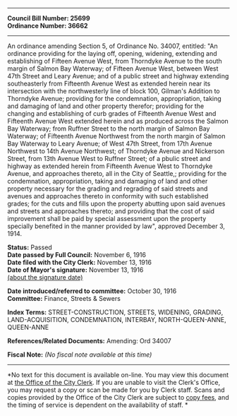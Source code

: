 * * * * *  
  
**Council Bill Number: [](#h0)[](#h2)25699**   
**Ordinance Number: 36662**  
  
* * * * *  
  
An ordinance amending Section 5, of Ordinance No. 34007, entitled: "An ordinance providing for the laying off, opening, widening, extending and establishing of Fifteen Avenue West, from Thorndyke Avenue to the south margin of Salmon Bay Waterway; of Fifteen Avenue West, between West 47th Street and Leary Avenue; and of a public street and highway extending southeasterly from Fifteenth Avenue West as extended herein near its intersection with the northwesterly line of block 100, Gilman's Addition to Thorndyke Avenue; providing for the condemnation, appropriation, taking and damaging of land and other property therefor; providing for the changing and establishing of curb grades of Fifteenth Avenue West and Fifteenth Avenue West extended herein and as produced across the Salmon Bay Waterway; from Ruffner Street to the north margin of Salmon Bay Waterway; of Fifteenth Avenue Northwest from the north margin of Salmon Bay Waterway to Leary Avenue; of West 47th Street, from 17th Avenue Northwest to 14th Avenue Northwest; of Thorndyke Avenue and Nickerson Street, from 13th Avenue West to Ruffner Street; of a pbulic street and highway as extended herein from Fifteenth Avenue West to Thorndyke Avenue, and approaches thereto, all in the City of Seattle,; providing for the condemnation, appropriation, taking and damaging of land and other property necessary for the grading and regrading of said streets and avenues and approaches thereto in conformity with such established grades; for the cuts and fills upon the property abutting upon said avenues and streets and approaches thereto; and providing that the cost of said improvement shall be paid by special assessment upon the property specially benefited in the manner provided by law", approved December 3, 1914.  
  
**Status:** Passed   
**Date passed by Full Council:** November 6, 1916   
**Date filed with the City Clerk:** November 13, 1916   
**Date of Mayor's signature:** November 13, 1916   
[(about the signature date)](/~public/approvaldate.htm)   
  
  
**Date introduced/referred to committee:** October 30, 1916   
**Committee:** Finance, Streets & Sewers   
  
**Index Terms:** STREET-CONSTRUCTION, STREETS, WIDENING, GRADING, LAND-ACQUISITION, CONDEMNATION, INTERBAY, NORTH-QUEEN-ANNE, QUEEN-ANNE  
  
**References/Related Documents:** Amending: Ord 34007  
  
**Fiscal Note:** *(No fiscal note available at this time)*  
  
* * * * *  
  
*No text for this document is available on-line. You may view this document at [the Office of the City Clerk](http://www.seattle.gov/leg/clerk/contactUs.htm). If you are unable to visit the Clerk's Office, you may request a copy or scan be made for you by Clerk staff. Scans and copies provided by the Office of the City Clerk are subject to [copy fees](http://clerk.seattle.gov/~public/clerkfees.htm), and the timing of service is dependent on the availability of staff. *  
  
  
